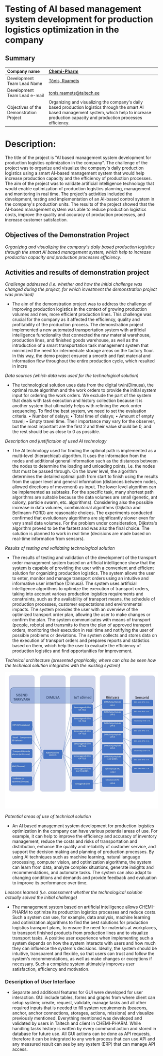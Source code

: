 # Testing of AI based management system development for production logistics optimization in the company
## Summary

| Company name                            | [Chemi-Pharm](https://www.chemi-pharm.com/et//)                                                                                                                                                          |
|:----------------------------------------|:--------------------------------------------------------------------------------------------------------------------------------------------------------------------------------------------------------|
| Development Team Lead Name              | [Tõnis, Raamets](https://taltech.ee/kontaktid/tonis-raamets)                                                                                                                                            |
| Development Team Lead e-mail            | tonis.raamets@taltech.ee                                                                                                                                                                                |
| Objectives of the Demonstration Project | Organizing and visualizing the company's daily based production logistics through the smart AI based management system, which help to increase production capacity and production processes efficiency. |

# Description:

The title of the project is "AI based management system development for production 
logistics optimization in the company". The challenge of the project was to organize 
and visualize the company's daily production logistics using a smart AI-based 
management system that would help increase production capacity and the efficiency 
of production processes. The aim of the project was to validate artificial intelligence 
technology that would enable optimization of production logistics planning, 
management and monitoring in real time. The project's activities included the 
development, testing and implementation of an AI-based control system in the 
company's production units. The results of the project showed that the AI-based 
management system was able to reduce production logistics costs, improve the quality 
and accuracy of production processes, and increase customer satisfaction.

## Objectives of the Demonstration Project

*Organizing and visualizing the company's daily based production logistics through the smart AI 
based management system, which help to increase production capacity and production 
processes efficiency.*

## Activities and results of demonstration project

*Challenge addressed (i.e. whether and how the initial challenge was changed during the project, for which investment the demonstration project was
provided)*

- The aim of the demonstration project was to address the challenge of improving 
production logistics in the context of growing production volumes and new, more 
efficient production lines. This challenge was crucial for the company as it affected the 
efficiency, quality and profitability of the production process. The demonstration project 
implemented a new automated transportation system with artificial intelligence 
functionality that connected the raw material warehouse, production lines, and finished 
goods warehouse, as well as the introduction of a smart transportation task 
management system that minimized the need for intermediate storage areas on the 
factory floor. In this way, the demo project ensured a smooth and fast material and 
information flow throughout the entire production cycle, which resulted in incre

*Data sources (which data was used for the technological solution)*

- The technological solution uses data from the digital twin(Dimusa), the optimal route 
algorithm and the work orders to provide the initial system input for ordering the work 
orders. We exclude the part of the system that deals with task execution and history 
collection because it is another system that ultimately helps with refining the work 
order sequencing. 
To find the best system, we need to set the evaluation criteria. 
• Number of delays; 
• Total time of delays; 
• Amount of empty travel; 
• Empty travel time. 
Their importance may vary for the observer, but the most important are the first 2 and 
their value should be 0, and the rest should be as close to 0 as possible.

*Description and justifictaion of used AI technology*

- The AI technology used for finding the optimal path is implemented as a multi-level 
(hierarchical) algorithm. It uses the information from the nodes and additional general 
information such as the distances between the nodes to determine the loading and 
unloading points, i.e. the nodes that must be passed through. On the lower level, the 
algorithm determines the detailed optimal path from start to finish using the results 
from the upper level and general information (distances between nodes, allowed 
directions of movement) as input. The lower level algorithm can be implemented as 
subtasks. For the specific task, many shortest path algorithms are suitable because the 
data volumes are small (genetic, ant colony, particle swarm, etc. algorithms). 
Considering also the possible increase in data volumes, combinatorial algorithms 
(Dijkstra and Bellmann-FORD) are reasonable choices. The experiments conducted 
confirmed that evolutionary algorithms are significantly slower even for very small data 
volumes. For the problem under consideration, Dijkstra's algorithm proved to be the 
fastest and was also the final choice. The solution is planned to work in real time 
(decisions are made based on real-time information from sensors). 

*Results of testing and validating technological solution*

- The results of testing and validation of the development of the transport order 
management system based on artificial intelligence show that the system is capable of 
providing the user with a convenient and efficient solution for organizing production 
logistics. The system allows the user to enter, monitor and manage transport orders 
using an intuitive and informative user interface (Dimusa). The system uses artificial 
intelligence algorithms to optimize the execution of transport orders, taking into 
account various production logistics requirements and constraints, such as the 
availability of transport means, the schedule of production processes, customer 
expectations and environmental impacts. The system provides the user with an 
overview of the optimized transport order plan, allowing the user to make changes or 
confirm the plan. The system communicates with means of transport (people, robots) 
and transmits to them the plan of approved transport orders, monitoring their 
execution in real time and notifying the user of possible problems or deviations. The 
system collects and stores data on the execution of transport orders and prepares 
reports and statistics based on them, which help the user to evaluate the efficiency of 
production logistics and find opportunities for improvement. 

*Technical architecture (presented graphically, where can also be seen how the technical solution integrates with the existing system)*

![Alt text](pic/tehnical_architecture.png?raw=true "Title")


*Potential areas of use of technical solution*

- An AI based management system development for production logistics optimization in 
the company can have various potential areas of use. For example, it can help to 
improve the efficiency and accuracy of inventory management, reduce the costs and 
risks of transportation and distribution, enhance the quality and reliability of customer 
service, and support the decision making and planning of production processes. By using 
AI techniques such as machine learning, natural language processing, computer vision, 
and optimization algorithms, the system can learn from data, analyze complex 
situations, generate insights and recommendations, and automate tasks. The system 
can also adapt to changing conditions and demands and provide feedback and 
evaluation to improve its performance over time.

*Lessons learned (i.e. assessment whether the technological solution actually solved the initial challenge)*

- The management system based on artificial intelligence allows CHEMI-PHARM to 
optimize its production logistics processes and reduce costs. Such a system can use, for 
example, data analysis, machine learning and optimization algorithms to find the best 
solutions for production logistics transport plans, to ensure the need for materials at 
workplaces, to transport finished products from production lines and to visualize 
transport tasks. 
A positive user experience when implementing such a system depends on how the 
system interacts with users and how much they can influence the system's decisions. 
Ideally, the system should be intuitive, transparent and flexible, so that users can trust 
and follow the system's recommendations, as well as make changes or exceptions if 
necessary. Such a complete system ultimately improves user satisfaction, efficiency and 
motivation. 

### Description of User Interface



- Separate and additional features for GUI were developed for user interaction. GUI 
include tables, forms and graphs from where client can setup system; create, request, 
validate, manage tasks and all other required inputs that is needed to fill system 
requirements (beacons, anchor, anchor connections, storages, actions, missions) and 
visualize previously mentioned. Everything mentioned was developed and validated by 
users in Taltech and client in CHEMI-PHARM. While handling tasks history is written by 
every command action and stored in database for future use. All GUI actions can be 
done as API requests, therefore it can be integrated to any work process that can use 
API and any measured result can see by any system (ERP) that can manage API access.


